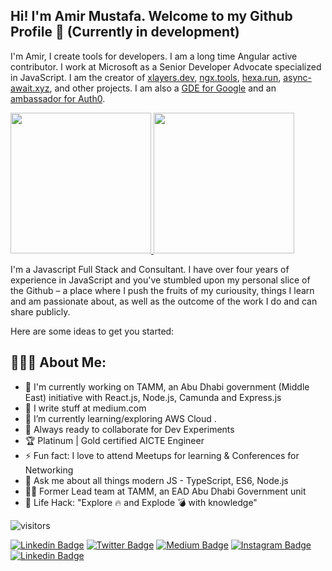## Hi! I'm Amir Mustafa. Welcome to my Github Profile 👋 (Currently in development)

I'm Amir, I create tools for developers. I am a long time Angular active contributor. I work at Microsoft as a Senior Developer Advocate specialized in JavaScript. I am the creator of [xlayers.dev](https://xlayers.dev), [ngx.tools](https://www.ngx.tools), [hexa.run](https://www.hexa.run), [async-await.xyz](https://async-await.xyz), and other projects. I am also a [GDE for Google](https://developers.google.com/community/experts/directory/profile/profile-wassim_chegham) and an [ambassador for Auth0](https://auth0.com/ambassador-program).



<!-- <a href="https://github.com/AmirMustafa">
  <img height="225" src="https://github-readme-stats.vercel.app/api?username=AmirMustafa&show_icons=true&theme=dark&include_all_commits=true&count_private=true"/>
  <img height="225" src="https://github-readme-stats.vercel.app/api/top-langs/?username=AmirMustafa&theme=dark"/>
</a>

-->

<a href="https://github.com/AmirMustafa">
  <img height="225" src="https://github-readme-stats.vercel.app/api?username=AmirMustafa&show_icons=true&theme=light&include_all_commits=true&count_private=true"/>
  <img height="225" src="https://github-readme-stats.vercel.app/api/top-langs/?username=AmirMustafa&theme=light"/>
</a>

I'm a Javascript Full Stack and Consultant. I have over four years of experience in JavaScript and you've stumbled upon my personal slice of the Github – a place where I push the fruits of my curiousity, things I learn and am passionate about, as well as the outcome of the work I do and can share publicly.

Here are some ideas to get you started:
<h2 align="left">👨🏻‍💻 About Me:</h2>

- 🔭 I'm currently working on TAMM, an Abu Dhabi government (Middle East) initiative with React.js, Node.js, Camunda and Express.js
- 📝 I write stuff at medium.com
- 🌱 I’m currently learning/exploring AWS Cloud .
- :rocket: Always ready to collaborate for Dev Experiments
- :trophy: Platinum | Gold certified AICTE Engineer
- :zap: Fun fact: I love to attend Meetups for learning & Conferences for Networking
- 💬 Ask me about all things modern JS - TypeScript, ES6, Node.js
- :man_technologist: Former Lead team at TAMM, an EAD Abu Dhabi Government unit
- :dart: Life Hack: "Explore :fire: and Explode :bomb: with knowledge" <br>


![visitors](https://img.shields.io/badge/dynamic/json?color=informational&label=visitor%20count&query=value&url=https://api.countapi.xyz/hit/AmirMustafa.AmirMustafa/readme)

[![Linkedin Badge](https://img.shields.io/badge/-@amirmustafa1-blue?style=flat-square&logo=Linkedin&logoColor=white&link=https://www.linkedin.com/in/amirmustafa1//)](https://www.linkedin.com/in/amirmustafa1/) [![Twitter Badge](https://img.shields.io/badge/-@amir__mustafa-1ca0f1?style=flat-square&labelColor=1ca0f1&logo=twitter&logoColor=white&link=https://twitter.com/amir__mustafa)](https://twitter.com/amir__mustafa) [![Medium Badge](https://img.shields.io/badge/-@amirmustafaofficial-000000?style=flat-square&labelColor=000000&logo=medium&logoColor=white&link=https://amirmustafaofficial.medium.com)](https://amirmustafaofficial.medium.com) [![Instagram Badge](https://img.shields.io/badge/-@aamir__mustafa-D7008A?style=flat-square&labelColor=D7008A&logo=Instagram&logoColor=white&link=https://www.instagram.com/aamir__mustafa/)](https://www.instagram.com/aamir__mustafa/)
[![Linkedin Badge](https://img.shields.io/badge/-Portfolio.tech-blueviolet?style=flat-square&logo=appveyor&logoColor=white&link=http://amirmustafa.net/)](http://amirmustafa.net/)
